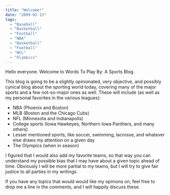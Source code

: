 ```yaml
---
title: "Welcome!"
date: "2009-02-13"
tags:
  - "Baseball"
  - "Basketball"
  - "Football"
  - "NBA"
  - "Basketball"
  - "Football"
  - "NFL"
  - "Olympics"
---
```


Hello everyone. Welcome to Words To Play By: A Sports Blog.

This blog is going to be a slightly opinionated, very objective, and possibly cynical blog about the sporting world today, covering many of the major sports and a few not-so-major ones as well. These will include (as well as my personal favorites in the various leagues):

- NBA (Phoenix and Boston)
- MLB (Boston and the Chicago Cubs)
- NFL (Minnesota and Indianapolis)
- College sports (Iowa Hawkeyes, Northern Iowa Panthers, and many others)
- Lesser mentioned sports, like soccer, swimming, lacrosse, and whatever else draws my attention on a given day
- The Olympics (when in season)

I figured that I would also add my favorite teams, so that way you can understand my possible bias that I may have about a given topic ahead of time. Obviously I will be more partial to my teams, but I will try to give fair justice to all parties in my writings.

If you have any topics that would would like my opinions on, feel free to drop me a line in the comments, and I will happily discuss these.
